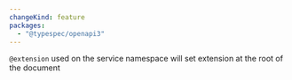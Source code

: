 ```yaml
---
changeKind: feature
packages:
  - "@typespec/openapi3"
---
```


`@extension` used on the service namespace will set extension at the root of the document